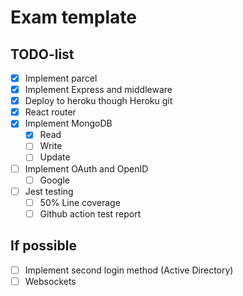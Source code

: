 # Exam template

## TODO-list

- [x] Implement parcel
- [x] Implement Express and middleware
- [x] Deploy to heroku though Heroku git
- [x] React router
- [x] Implement MongoDB
  - [x] Read
  - [ ] Write
  - [ ] Update
- [ ] Implement OAuth and OpenID
  - [ ] Google
- [ ] Jest testing
  - [ ] 50% Line coverage
  - [ ] Github action test report

## If possible

- [ ] Implement second login method (Active Directory)
- [ ] Websockets
